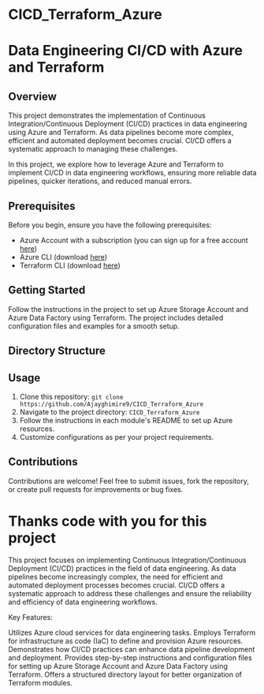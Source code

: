 # CICD_Terraform_Azure

# Data Engineering CI/CD with Azure and Terraform

## Overview
This project demonstrates the implementation of Continuous Integration/Continuous Deployment (CI/CD) practices in data engineering using Azure and Terraform. As data pipelines become more complex, efficient and automated deployment becomes crucial. CI/CD offers a systematic approach to managing these challenges.

In this project, we explore how to leverage Azure and Terraform to implement CI/CD in data engineering workflows, ensuring more reliable data pipelines, quicker iterations, and reduced manual errors.

## Prerequisites
Before you begin, ensure you have the following prerequisites:

- Azure Account with a subscription (you can sign up for a free account [here](https://azure.com/free))
- Azure CLI (download [here](https://aka.ms/azure-cli))
- Terraform CLI (download [here](https://www.terraform.io/downloads.html))

## Getting Started
Follow the instructions in the project to set up Azure Storage Account and Azure Data Factory using Terraform. The project includes detailed configuration files and examples for a smooth setup.

## Directory Structure

## Usage
1. Clone this repository: `git clone https://github.com/Ajayghimire9/CICD_Terraform_Azure`
2. Navigate to the project directory: `CICD_Terraform_Azure`
3. Follow the instructions in each module's README to set up Azure resources.
4. Customize configurations as per your project requirements.

## Contributions
Contributions are welcome! Feel free to submit issues, fork the repository, or create pull requests for improvements or bug fixes.

# Thanks code with you for this project


This project focuses on implementing Continuous Integration/Continuous Deployment (CI/CD) practices in the field of data engineering. As data pipelines become increasingly complex, the need for efficient and automated deployment processes becomes crucial. CI/CD offers a systematic approach to address these challenges and ensure the reliability and efficiency of data engineering workflows.

Key Features:

Utilizes Azure cloud services for data engineering tasks.
Employs Terraform for infrastructure as code (IaC) to define and provision Azure resources.
Demonstrates how CI/CD practices can enhance data pipeline development and deployment.
Provides step-by-step instructions and configuration files for setting up Azure Storage Account and Azure Data Factory using Terraform.
Offers a structured directory layout for better organization of Terraform modules.
